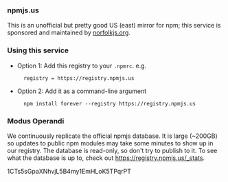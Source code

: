 ### npmjs.us

This is an unofficial but pretty good US (east) mirror for npm; this service is sponsored and maintained by [norfolkjs.org](norfolkjs.org).

### Using this service
- Option 1: Add this registry to your `.npmrc`. e.g.

        registry = https://registry.npmjs.us

- Option 2: Add it as a command-line argument

        npm install forever --registry https://registry.npmjs.us

### Modus Operandi
We continuously replicate the official npmjs database. It is large (~200GB) so
updates to public npm modules may take some minutes to show up in our registry.
The database is read-only, so don't try to publish to it. To see what the
database is up to, check out <https://registry.npmjs.us/_stats>. 

1CTs5sGpaXNhvjL5B4my1EmHLoK5TPqrPT
